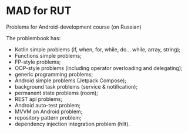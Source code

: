 # MAD for RUT
Problems for Android-development course (on Russian)

The problembook has: 
- Kotlin simple problems (if, when, for, while, do... while, array, string);
- Functions simple problems;
- FP-style problems;
- OOP-style problems (including operator overloading and delegating);
- generic programming problems;
- Android simple problems (Jetpack Compose);
- background task problems (service & notification);
- permanent state problems (room);
- REST api problems;
- Android auto-test problem;
- MVVM on Android problem;
- repository pattern problem;
- dependency injection integration problem (hilt).
